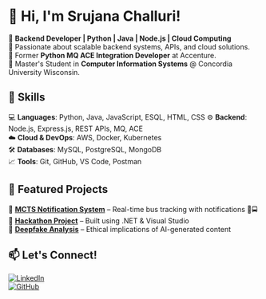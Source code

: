 
<!--
**srujanachalluri/SrujanaChalluri** is a ✨ _special_ ✨ repository because its `README.md` (this file) appears on your GitHub profile.

Here are some ideas to get you started:

- 🔭 I’m currently working on ...
- 🌱 I’m currently learning ...
- 👯 I’m looking to collaborate on ...
- 🤔 I’m looking for help with ...
- 💬 Ask me about ...
- 📫 How to reach me: ...
- 😄 Pronouns: ...
- ⚡ Fun fact: ...
-->
# 👋 Hi, I'm Srujana Challuri!  

🚀 **Backend Developer | Python | Java | Node.js | Cloud Computing**  
🔹 Passionate about scalable backend systems, APIs, and cloud solutions.  
🔹 Former **Python MQ ACE Integration Developer** at Accenture.  
🔹 Master's Student in **Computer Information Systems** @ Concordia University Wisconsin.  

## 🔧 Skills  
💻 **Languages**: Python, Java, JavaScript, ESQL, HTML, CSS 
⚙️ **Backend**: Node.js, Express.js, REST APIs, MQ, ACE  
☁️ **Cloud & DevOps**: AWS, Docker, Kubernetes  
🛠 **Databases**: MySQL, PostgreSQL, MongoDB  
📈 **Tools**: Git, GitHub, VS Code, Postman  

## 📂 Featured Projects  
🔹 [**MCTS Notification System**](#) – Real-time bus tracking with notifications 📍🚍  
🔹 [**Hackathon Project**](#) – Built using .NET & Visual Studio  
🔹 [**Deepfake Analysis**](#) – Ethical implications of AI-generated content  

## 📫 Let's Connect!  
[![LinkedIn](https://img.shields.io/badge/LinkedIn-blue?style=for-the-badge&logo=linkedin)](https://www.linkedin.com/in/srujana-challuri-b63b18160)  
[![GitHub](https://img.shields.io/badge/GitHub-black?style=for-the-badge&logo=github)](https://github.com/srujanachalluri)  

